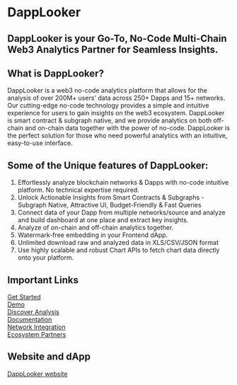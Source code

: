 # DappLooker
## DappLooker is your Go-To, No-Code Multi-Chain Web3 Analytics Partner for Seamless Insights.

## What is DappLooker?
DappLooker is a web3 no-code analytics platform that allows for the analysis of over 200M+ users' data across 250+ Dapps and 15+ networks. Our cutting-edge no-code technology provides a simple and intuitive experience for users to gain insights on the web3 ecosystem. DappLooker is smart contract & subgraph native, and we provide analytics on both off-chain and on-chain data together with the power of no-code. DappLooker is the perfect solution for those who need powerful analytics with an intuitive, easy-to-use interface.

## Some of the Unique features of DappLooker:
1. Effortlessly analyze blockchain networks & Dapps with no-code intuitive platform. No technical expertise required. 
2. Unlock Actionable Insights from Smart Contracts & Subgraphs - Subgraph Native, Attractive UI, Budget-Friendly & Fast Queries
3. Connect data of your Dapp from multiple networks/source and analyze and build dashboard at one place and extract key insights.
4. Analyze of on-chain and off-chain analytics together.
5. Watermark-free embedding in your Frontend dApp. 
6. Unlimited download raw and analyzed data in XLS/CSV/JSON format
7. Use highly scalable and robust Chart APIs to fetch chart data directly onto your platform.

## Important Links
[Get Started](https://dapplooker.com/user/signup)<br/>
[Demo](https://www.youtube.com/watch?v=V-gUvqPMkgw)<br/>
[Discover Analysis](https://dapplooker.com/browse/dashboards?sort=popular)<br />
[Documentation](https://dapplooker.notion.site/dapplooker/Dapplooker-Documentation-f3113336bdce4ecea688fa0ba69cec98)<br />
[Network Integration](https://dapplooker.com/integration)<br />
[Ecosystem Partners](https://dapplooker.com/#partner)



## Website and dApp
[DappLooker website](https://dapplooker.com/)

